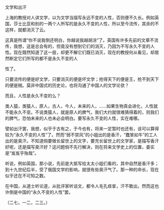 文学和出汗

  

  

上海的教授对人讲文学，以为文学当描写永远不变的人性，否则便不久长。例如英国，莎士比亚和别的一两个人所写的是永久不变的人性，所以至今流传，其余的不这样，就都消灭了云。

这真是所谓“你不说我倒还明白，你越说我越胡涂”了。英国有许多先前的文章不流传，我想，这是总会有的，但竟没有想到它们的消灭，乃因为不写永久不变的人性。现在既然知道了这一层，却更不解它们既已消灭，现在的教授何从看见，却居然断定它们所写的都不是永久不变的人

性了。

只要流传的便是好文学，只要消灭的便是坏文学；抢得天下的便是王，抢不到天下的便是贼。莫非中国式的历史论，也将沟通了中国人的文学论欤？

而且，人性是永久不变的么？

类人猿，类猿人，原人，古人，今人，未来的人，……如果生物真会进化，人性就不能永久不变。不说类猿人，就是原人的脾气，我们大约就很难猜得着的，则我们的脾气，恐怕未来的人也未必会明白。要写永久不变的人性，实在难哪。

譬如出汗罢，我想，似乎于古有之，于今也有，将来一定暂时也还有，该可以算得较为“永久不变的人性”了。然而“弱不禁风”的小姐出的是香汗，“蠢笨如牛”的工人出的是臭汗。不知道倘要做长留世上的文字，要充长留世上的文学家，是描写香汗好呢，还是描写臭汗好？这问题倘不先行解决，则在将来文学史上的位置，委实是“岌岌乎殆哉”。

听说，例如英国，那小说，先前是大抵写给太太小姐们看的，其中自然是香汗多；到十九世纪后半，受了俄国文学的影响，就很有些臭汗气了。那一种的命长，现在似乎还在不可知之数。

在中国，从道士听论道，从批评家听谈文，都令人毛孔痉挛，汗不敢出。然而这也许倒是中国的“永久不变的人性”罢。

  

（二七，一二，二三。）